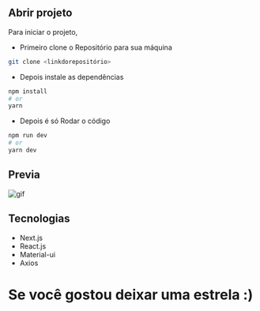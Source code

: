 ## Abrir projeto

Para iniciar o projeto, 
- Primeiro clone o Repositório para sua máquina
```bash
git clone <linkdorepositório>
```
- Depois instale as dependências
```bash
npm install
# or
yarn
```
- Depois é só Rodar o código
```bash
npm run dev
# or
yarn dev
```

## Previa
![gif](/public/giff.gif)

## Tecnologias

 - Next.js
 - React.js
 - Material-ui
 - Axios
# Se você gostou deixar uma estrela :)
